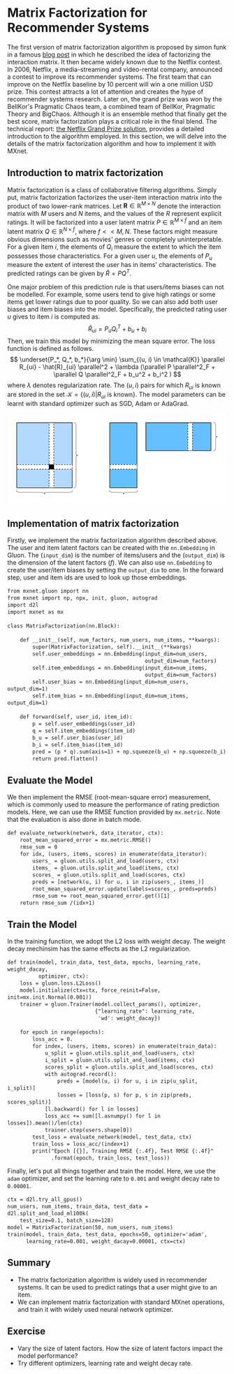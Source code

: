 # Matrix Factorization for Recommender Systems

The first version of matrix factorization algorithm is proposed by simon funk in a famous [blog
post](https://sifter.org/~simon/journal/20061211.html) in which he described the idea of factorizing the interaction matrix. It then became widely known due to the Netflix contest. In 2006, Netflix, a media-streaming and video-rental company, announced a contest to improve its recommender systems.  The first team that can improve on the Netflix baseline by 10 percent will win a one million USD prize.  This contest attracts
a lot of attention and creates the hype of recommender systems research. Later on, the grand prize was won by the BellKor's Pragmatic Chaos team, a combined team of BellKor, Pragmatic Theory and BigChaos. Although it is an ensemble method that finally get the best score, matrix factorization plays a critical role in the final blend. The technical report: [the Netflix Grand Prize solution](https://www.netflixprize.com/assets/GrandPrize2009_BPC_BigChaos.pdf), provides a detailed introduction to the algorithm employed. In this section, we will delve into the details of the matrix factorization algorithm and how to implement it with MXnet.

  

## Introduction to matrix factorization 

Matrix factorization is a class of collaborative filtering algorithms. Simply put, matrix factorization factorizes the user-item interaction matrix into the product of two lower-rank matrices.  Let $\mathbf{R}  \in \mathbb{R}^{M  \times N}$ denote the interaction matrix with $M$ users and $N$ items, and the values of the $R$ represent explicit ratings. It will be factorized into a user latent matrix $P \in \mathbb{R}^{M \times f}$ and an item latent matrix $Q \in \mathbb{R}^{N \times f}$, where $f << M, N$.  These factors might measure obvious dimensions such as movies' genres or completely uninterpretable.  For a given item $i$, the elements of $Q_i$ measure the extent to which the item possesses those characteristics. For a given user $u$, the elements of $P_u$ measure the extent of interest the user has in items' characteristics.  The predicted ratings can be given by $\hat{R} = PQ^T$.

One major problem of this prediction rule is that users/items biases can not be modelled. For example, some users tend to give high ratings or some items get lower ratings due to poor quality. So we can also add both user biases and item biases into the model. Specifically, the predicted rating user $u$ gives to item $i$ is computed as.
$$
\hat{R}_{ui} = P_uQ^T_i + b_u + b_i
$$
Then, we train this model by minimizing the mean square error.  The loss function is defined as follows.
$$
\underset{P_*, Q_*, b_*}{\arg \min} \sum_{(u, i) \in \mathcal{K}} \parallel R_{ui} -
\hat{R}_{ui} \parallel^2 + \lambda (\parallel P \parallel^2_F + \parallel Q
\parallel^2_F + b_u^2 + b_i^2 )
$$
where $\lambda$ denotes regularization rate. The $(u, i)$ pairs for which $R_{ui}$ is known are stored in the set
$\mathcal{K}=\{(u, i) | R_{ui} \text{ is known}\}$. The model parameters can be learnt with standard optimizer such as  SGD, Adam or AdaGrad. 


![Illustration of matrix factorization algorithm](../img/recsys_mf.svg)

## Implementation of matrix factorization 

Firstly, we implement the matrix factorization algorithm described above. The user and item latent factors can be created with the `nn.Embedding` in Gluon. The (`input_dim`) is the number of items/users and the (`output_dim`) is the dimension of the latent factors ($f$).  We can also use `nn.Embedding` to create the user/item biases by setting the `output_dim` to one. In the forward step, user and item ids are used to look up those embeddings.

```
from mxnet.gluon import nn
from mxnet import np, npx, init, gluon, autograd
import d2l
import mxnet as mx

class MatrixFactorization(nn.Block):

    def __init__(self, num_factors, num_users, num_items, **kwargs):
        super(MatrixFactorization, self).__init__(**kwargs)
        self.user_embeddings = nn.Embedding(input_dim=num_users, 
                                            output_dim=num_factors)
        self.item_embeddings = nn.Embedding(input_dim=num_items, 
                                            output_dim=num_factors)
        self.user_bias = nn.Embedding(input_dim=num_users, output_dim=1)
        self.item_bias = nn.Embedding(input_dim=num_items, output_dim=1)

    def forward(self, user_id, item_id):
        p = self.user_embeddings(user_id)
        q = self.item_embeddings(item_id)
        b_u = self.user_bias(user_id)
        b_i = self.item_bias(item_id)
        pred = (p * q).sum(axis=1) + np.squeeze(b_u) + np.squeeze(b_i)
        return pred.flatten()
```
## Evaluate the Model

We then implement the RMSE (root-mean-square error) measurement, which is commonly used to measure the performance of rating prediction models.  Here, we can use the RMSE function provided by `mx.metric`. Note that the evaluation is also done in batch mode.

```
def evaluate_network(network, data_iterator, ctx):
    root_mean_squared_error = mx.metric.RMSE()
    rmse_sum = 0
    for idx, (users, items, scores) in enumerate(data_iterator):
        users_ = gluon.utils.split_and_load(users, ctx)
        items_ = gluon.utils.split_and_load(items, ctx)
        scores_ = gluon.utils.split_and_load(scores, ctx)
        preds = [network(u, i) for u, i in zip(users_, items_)]
        root_mean_squared_error.update(labels=scores_, preds=preds)
        rmse_sum += root_mean_squared_error.get()[1]
    return rmse_sum /(idx+1)
```

## Train the Model

In the training function, we adopt the L2 loss with weight decay. The weight decay mechinsim has the same effects as the L2 regularization.

```
def train(model, train_data, test_data, epochs, learning_rate, weight_dacay, 
          optimizer, ctx):
    loss = gluon.loss.L2Loss()
    model.initialize(ctx=ctx, force_reinit=False, init=mx.init.Normal(0.001))
    trainer = gluon.Trainer(model.collect_params(), optimizer,  
                            {"learning_rate": learning_rate,  
                             'wd': weight_dacay})

    for epoch in range(epochs):
        loss_acc = 0.
        for index, (users, items, scores) in enumerate(train_data):
            u_split = gluon.utils.split_and_load(users, ctx)
            i_split = gluon.utils.split_and_load(items, ctx)
            scores_split = gluon.utils.split_and_load(scores, ctx)
            with autograd.record():
                preds = [model(u, i) for u, i in zip(u_split, i_split)]
                losses = [loss(p, s) for p, s in zip(preds, scores_split)]
            [l.backward() for l in losses]
            loss_acc += sum([l.asnumpy() for l in losses]).mean()/len(ctx)
            trainer.step(users.shape[0])
        test_loss = evaluate_network(model, test_data, ctx)
        train_loss = loss_acc/(index+1)
        print("Epoch [{}], Training RMSE {:.4f}, Test RMSE {:.4f}"
              .format(epoch, train_loss, test_loss))
```
Finally,  let's put all things together and train the model. Here, we use the `adam` optimizer, and set the learning rate to `0.001` and weight decay rate to `0.00001`.

```
ctx = d2l.try_all_gpus()
num_users, num_items, train_data, test_data = d2l.split_and_load_ml100k(
    test_size=0.1, batch_size=128)
model = MatrixFactorization(50, num_users, num_items)
train(model, train_data, test_data, epochs=50, optimizer='adam', 
      learning_rate=0.001, weight_dacay=0.00001, ctx=ctx)
```

## Summary 

* The matrix factorization algorithm is widely used in recommender systems.  It can be used to predict ratings that a user might give to an item.
* We can implement matrix factorization with standard MXnet operations, and train it with widely used neural network   optimizer.


## Exercise

* Vary the size of latent factors. How the size of latent factors impact the model performance?
* Try different optimizers, learning rate and weight decay rate.

